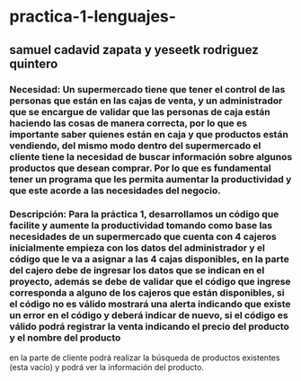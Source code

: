 # practica-1-lenguajes-
## samuel cadavid zapata y yeseetk rodriguez quintero 
### Necesidad: Un supermercado tiene que tener el control de las personas que están en las cajas de venta, y un administrador que se encargue de validar que las personas de caja están haciendo las cosas de manera correcta, por lo que es importante saber quienes están en caja y que productos están vendiendo, del mismo modo dentro del supermercado el cliente tiene la necesidad de buscar información sobre algunos productos que desean comprar. Por lo que es fundamental tener un programa que les permita aumentar la productividad y que este acorde a las necesidades del negocio.

### Descripción: Para la práctica 1, desarrollamos un código que facilite y aumente la productividad tomando como base las necesidades de un supermercado que cuenta con 4 cajeros inicialmente empieza con los datos del administrador y el código que le va a asignar a las 4 cajas disponibles, en la parte del cajero debe de ingresar los datos que se indican en el proyecto, además se debe de validar que el código que ingrese corresponda a alguno de los cajeros que están disponibles, si el código no es válido mostrará una alerta indicando que existe un error en el código y deberá indicar de nuevo, si el código es válido podrá registrar la venta indicando el precio del producto y el nombre del producto
en la parte de cliente podrá realizar la búsqueda de productos existentes (esta vacío) y podrá ver la información del producto.
   

